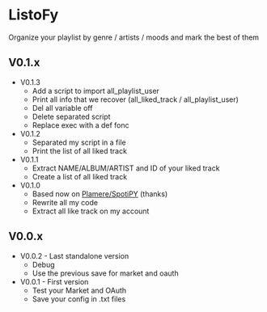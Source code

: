 # ListoFy
Organize your playlist by genre / artists / moods and mark the best of them

## V0.1.x
- V0.1.3
    - Add a script to import all_playlist_user
    - Print all info that we recover (all_liked_track / all_playlist_user)
    - Del all variable off
    - Delete separated script
    - Replace exec with a def fonc
- V0.1.2
    - Separated my script in a file
    - Print the list of all liked track
- V0.1.1
    - Extract NAME/ALBUM/ARTIST and ID of your liked track
    - Create a list of all liked track
- V0.1.0
    - Based now on [Plamere/SpotiPY](https://github.com/plamere/spotipy) (thanks)
    - Rewrite all my code
    - Extract all like track on my account
## V0.0.x
- V0.0.2 - Last standalone version
    - Debug
    - Use the previous save for market and oauth
- V0.0.1 - First version
    - Test your Market and OAuth 
    - Save your config in .txt files